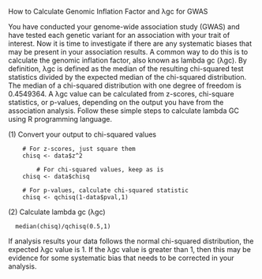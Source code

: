 How to Calculate Genomic Inflation Factor and λgc for GWAS

You have conducted your genome-wide association study (GWAS) and have tested each genetic variant for an association with your trait of interest. Now it is time to investigate if there are any systematic biases that may be present in your association results. A common way to do this is to calculate the genomic inflation factor, also known as lambda gc (λgc). By definition, λgc is defined as the median of the resulting chi-squared test statistics divided by the expected median of the chi-squared distribution. The median of a chi-squared distribution with one degree of freedom is 0.4549364. A λgc value can be calculated from z-scores, chi-square statistics, or p-values, depending on the output you have from the association analysis. Follow these simple steps to calculate lambda GC using R programming language.

(1) Convert your output to chi-squared values
```
	# For z-scores, just square them
	chisq <- data$z^2

        # For chi-squared values, keep as is
	chisq <- data$chisq

	# For p-values, calculate chi-squared statistic
	chisq <- qchisq(1-data$pval,1)
```
(2) Calculate lambda gc (λgc)
```
  median(chisq)/qchisq(0.5,1)
```
If analysis results your data follows the normal chi-squared distribution, the expected λgc value is 1. If the λgc value is greater than 1, then this may be evidence for some systematic bias that needs to be corrected in your analysis.

